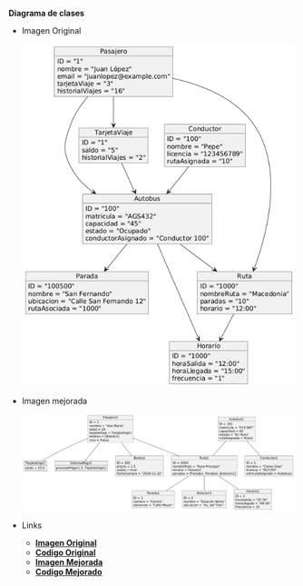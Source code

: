 **Diagrama de clases**

- Imagen Original

  ![Descripción](images/diagramaObjetos.png)

- Imagen mejorada

  ![Descripción](images/diagramaObjetos_Mejorado.png)

- Links

  - **[Imagen Original](images/diagramaObjetos.png)**
  - **[Codigo Original](modelosUML/diagramaObjetos.puml)**
  - **[Imagen Mejorada](images/diagramaObjetos_Mejorado.png)**
  - **[Codigo Mejorado](modelosUML/diagramaObjetos_Mejorado.puml)**
